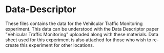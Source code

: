 # Data-Descriptor
These files contains the data for the Vehilcular Traffic Monitoring experiment. This data can be understood with the Data Descriptor paper "Vehicular Traffic Monitoring" uploaded along with these materials. Data sheet used for this experiment is also attached for those who wish to re-create this experiment for other locations.  
